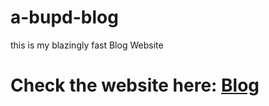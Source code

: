 # a-bupd-blog
this is my blazingly fast Blog Website

# Check the website here: [Blog](https://a-bupd-blog.netlify.app/)
